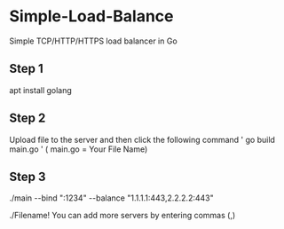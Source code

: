 # Simple-Load-Balance
Simple TCP/HTTP/HTTPS load balancer in Go

## Step 1
apt install golang
## Step 2
Upload file to the server and then click the following command
' go build main.go ' ( main.go = Your File Name)
## Step 3
./main --bind ":1234" --balance "1.1.1.1:443,2.2.2.2:443" 

./Filename! 
You can add more servers by entering commas (,)
